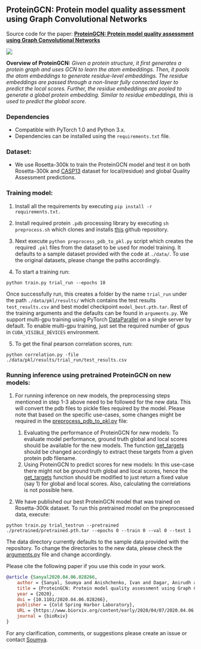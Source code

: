 ## ProteinGCN: Protein model quality assessment using Graph Convolutional Networks
 

Source code for the paper: **[ProteinGCN: Protein model quality assessment using Graph Convolutional Networks](https://www.biorxiv.org/content/10.1101/2020.04.06.028266v1)**

![](./overview.png)

**Overview of ProteinGCN:** *Given a protein structure, it first generates a protein graph and uses GCN to learn the atom embeddings. Then, it pools the atom embeddings to generate residue-level embeddings. The residue embeddings are passed through a non-linear fully connected layer to predict the local scores. Further, the residue embeddings are pooled to generate a global protein embedding. Similar to residue embeddings, this is used to predict the global score.*

### Dependencies

- Compatible with PyTorch 1.0 and Python 3.x.
- Dependencies can be installed using the `requirements.txt` file.

### Dataset:

- We use Rosetta-300k to train the ProteinGCN model and test it on both Rosetta-300k and [CASP13](http://predictioncenter.org/download_area/CASP13/server_predictions/) dataset for local(residue) and global Quality Assessment predictions.

### Training model:

1) Install all the requirements by executing `pip install -r requirements.txt.`

2) Install required protein `.pdb` processing library by executing `sh preprocess.sh` which clones and installs [this](https://github.com/gjoni/mylddt) github repository.

3) Next execute `python preprocess_pdb_to_pkl.py` script which creates the required `.pkl` files from the dataset to be used for model training. It defaults to a sample dataset provided with the code at `./data/`. To use the original datasets, please change the paths accordingly.

4) To start a training run:
  ```shell
  python train.py trial_run --epochs 10
  ```
  Once successfully run, this creates a folder by the name `trial_run` under the path `./data/pkl/results/` which contains the test results `test_results.csv` and best model checkpoint `model_best.pth.tar`. Rest of the training arguments and the defaults can be found in `arguments.py`. We support multi-gpu training using PyTorch [DataParallel](https://pytorch.org/docs/master/nn.html#dataparallel-layers-multi-gpu-distributed) on a single server by default. To enable multi-gpu training, just set the required number of gpus in `CUDA_VISIBLE_DEVICES` environment.

5) To get the final pearson correlation scores, run:
  ```shell
  python correlation.py -file ./data/pkl/results/trial_run/test_results.csv
  ``` 

### Running inference using pretrained ProteinGCN on new models:

1) For running inference on new models, the preprocessing steps mentioned in step 1-3 above need to be followed for the new data. This will convert the pdb files to pickle files required by the model. Please note that based on the specific use-cases, some changes might be required in the [preprocess_pdb_to_pkl.py](https://github.com/malllabiisc/ProteinGCN/blob/master/preprocess_pdb_to_pkl.py) file:
	1) Evaluating the performance of ProteinGCN for new models: To evaluate model performance, ground truth global and local scores should be available for the new models. The function [get_targets](https://github.com/malllabiisc/ProteinGCN/blob/master/preprocess_pdb_to_pkl.py#L128) should be changed accordingly to extract these targets from a given protein pdb filename.
	2) Using ProteinGCN to predict scores for new models: In this use-case there might not be ground truth global and local scores, hence the [get_targets](https://github.com/malllabiisc/ProteinGCN/blob/master/preprocess_pdb_to_pkl.py#L128) function should be modified to just return a fixed value (say 1) for global and local scores. Also, calculating the correlations is not possible here.

2) We have published our best ProteinGCN model that was trained on Rosetta-300k dataset. To run this pretrained model on the preprocessed data, execute:
  ```shell
  python train.py trial_testrun --pretrained ./pretrained/pretrained.pth.tar --epochs 0 --train 0 --val 0 --test 1
  ```
  The data directory currently defaults to the sample data provided with the repository. To change the directories to the new data, please check the [arguments.py](https://github.com/malllabiisc/ProteinGCN/blob/master/arguments.py) file and change accordingly.

Please cite the following paper if you use this code in your work.
```bibtex
@article {Sanyal2020.04.06.028266,
	author = {Sanyal, Soumya and Anishchenko, Ivan and Dagar, Anirudh and Baker, David and Talukdar, Partha},
	title = {ProteinGCN: Protein model quality assessment using Graph Convolutional Networks},
	year = {2020},
	doi = {10.1101/2020.04.06.028266},
	publisher = {Cold Spring Harbor Laboratory},
	URL = {https://www.biorxiv.org/content/early/2020/04/07/2020.04.06.028266},
	journal = {bioRxiv}
}
```
For any clarification, comments, or suggestions please create an issue or contact [Soumya](https://soumyasanyal.github.io/).
